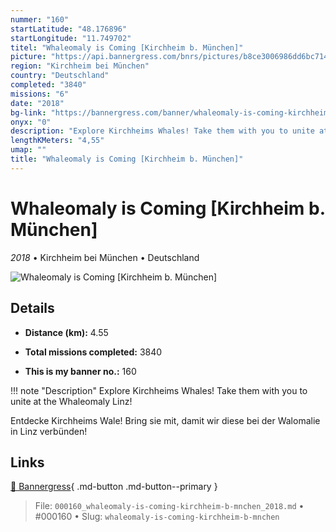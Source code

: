 ```yaml
---
nummer: "160"
startLatitude: "48.176896"
startLongitude: "11.749702"
titel: "Whaleomaly is Coming [Kirchheim b. München]"
picture: "https://api.bannergress.com/bnrs/pictures/b8ce3006986dd6bc714822b7960454d9"
region: "Kirchheim bei München"
country: "Deutschland"
completed: "3840"
missions: "6"
date: "2018"
bg-link: "https://bannergress.com/banner/whaleomaly-is-coming-kirchheim-b-m%C3%BCnchen-79bc"
onyx: "0"
description: "Explore Kirchheims Whales! Take them with you to unite at the Whaleomaly Linz!\n\nEntdecke Kirchheims Wale! Bring sie mit, damit wir diese bei der Walomalie in Linz verbünden!"
lengthKMeters: "4,55"
umap: ""
title: "Whaleomaly is Coming [Kirchheim b. München]"
---
```

# Whaleomaly is Coming [Kirchheim b. München]

*2018* • Kirchheim bei München • Deutschland

![Whaleomaly is Coming [Kirchheim b. München]](https://api.bannergress.com/bnrs/pictures/b8ce3006986dd6bc714822b7960454d9)

## Details
- **Distance (km):** 4.55

- **Total missions completed:** 3840
- **This is my banner no.:** 160


!!! note "Description"
    Explore Kirchheims Whales! Take them with you to unite at the Whaleomaly Linz!

Entdecke Kirchheims Wale! Bring sie mit, damit wir diese bei der Walomalie in Linz verbünden!



## Links
[🔗 Bannergress](https://bannergress.com/banner/whaleomaly-is-coming-kirchheim-b-m%C3%BCnchen-79bc){ .md-button .md-button--primary }



> File: `000160_whaleomaly-is-coming-kirchheim-b-mnchen_2018.md` • #000160 • Slug: `whaleomaly-is-coming-kirchheim-b-mnchen`
